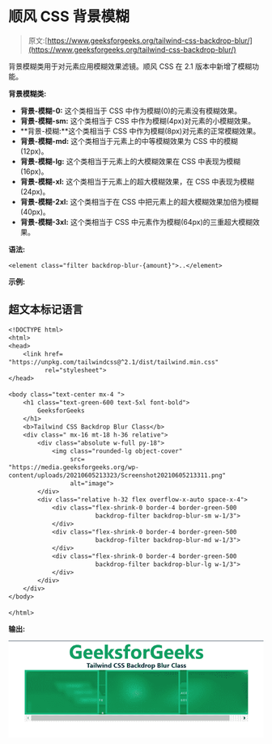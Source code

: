 # 顺风 CSS 背景模糊

> 原文:[https://www.geeksforgeeks.org/tailwind-css-backdrop-blur/](https://www.geeksforgeeks.org/tailwind-css-backdrop-blur/)

背景模糊类用于对元素应用模糊效果滤镜。顺风 CSS 在 2.1 版本中新增了模糊功能。

**背景模糊类:**

*   **背景-模糊-0:** 这个类相当于 CSS 中作为模糊(0)的元素没有模糊效果。
*   **背景-模糊-sm:** 这个类相当于 CSS 中作为模糊(4px)对元素的小模糊效果。
*   **背景-模糊:**这个类相当于 CSS 中作为模糊(8px)对元素的正常模糊效果。
*   **背景-模糊-md:** 这个类相当于元素上的中等模糊效果为 CSS 中的模糊(12px)。
*   **背景-模糊-lg:** 这个类相当于元素上的大模糊效果在 CSS 中表现为模糊(16px)。
*   **背景-模糊-xl:** 这个类相当于元素上的超大模糊效果，在 CSS 中表现为模糊(24px)。
*   **背景-模糊-2xl:** 这个类相当于在 CSS 中把元素上的超大模糊效果加倍为模糊(40px)。
*   **背景-模糊-3xl:** 这个类相当于 CSS 中元素作为模糊(64px)的三重超大模糊效果。

**语法:**

```
<element class="filter backdrop-blur-{amount}">..</element>
```

**示例:**

## 超文本标记语言

```
<!DOCTYPE html>
<html>
<head>
    <link href=
"https://unpkg.com/tailwindcss@^2.1/dist/tailwind.min.css"
          rel="stylesheet">
</head>

<body class="text-center mx-4 ">
    <h1 class="text-green-600 text-5xl font-bold">
        GeeksforGeeks
    </h1>
    <b>Tailwind CSS Backdrop Blur Class</b>
    <div class=" mx-16 mt-18 h-36 relative">
        <div class="absolute w-full py-18">
            <img class="rounded-lg object-cover" 
                 src=
"https://media.geeksforgeeks.org/wp-content/uploads/20210605213323/Screenshot20210605213311.png" 
                 alt="image">
        </div>
        <div class="relative h-32 flex overflow-x-auto space-x-4">
            <div class="flex-shrink-0 border-4 border-green-500 
                        backdrop-filter backdrop-blur-sm w-1/3">
            </div>
            <div class="flex-shrink-0 border-4 border-green-500 
                        backdrop-filter backdrop-blur-md w-1/3">
            </div>
            <div class="flex-shrink-0 border-4 border-green-500 
                        backdrop-filter backdrop-blur-lg w-1/3">
            </div>
        </div> 
    </div>
</body>

</html>
```

**输出:**

![](img/76776177a7a0e2089eb4cda891b9d918.png)